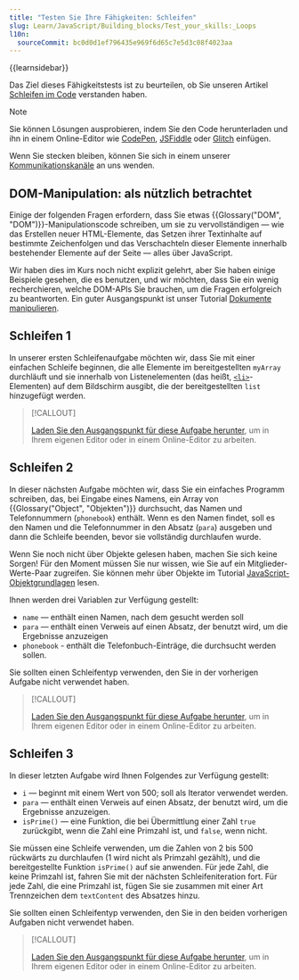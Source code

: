```yaml
---
title: "Testen Sie Ihre Fähigkeiten: Schleifen"
slug: Learn/JavaScript/Building_blocks/Test_your_skills:_Loops
l10n:
  sourceCommit: bc0d0d1ef796435e969f6d65c7e5d3c08f4023aa
---
```


{{learnsidebar}}

Das Ziel dieses Fähigkeitstests ist zu beurteilen, ob Sie unseren Artikel [Schleifen im Code](/de/docs/Learn/JavaScript/Building_blocks/Looping_code) verstanden haben.

> [!NOTE]
> Sie können Lösungen ausprobieren, indem Sie den Code herunterladen und ihn in einem Online-Editor wie [CodePen](https://codepen.io/), [JSFiddle](https://jsfiddle.net/) oder [Glitch](https://glitch.com/) einfügen.
>
> Wenn Sie stecken bleiben, können Sie sich in einem unserer [Kommunikationskanäle](/de/docs/MDN/Community/Communication_channels) an uns wenden.

## DOM-Manipulation: als nützlich betrachtet

Einige der folgenden Fragen erfordern, dass Sie etwas {{Glossary("DOM", "DOM")}}-Manipulationscode schreiben, um sie zu vervollständigen — wie das Erstellen neuer HTML-Elemente, das Setzen ihrer Textinhalte auf bestimmte Zeichenfolgen und das Verschachteln dieser Elemente innerhalb bestehender Elemente auf der Seite — alles über JavaScript.

Wir haben dies im Kurs noch nicht explizit gelehrt, aber Sie haben einige Beispiele gesehen, die es benutzen, und wir möchten, dass Sie ein wenig recherchieren, welche DOM-APIs Sie brauchen, um die Fragen erfolgreich zu beantworten. Ein guter Ausgangspunkt ist unser Tutorial [Dokumente manipulieren](/de/docs/Learn/JavaScript/Client-side_web_APIs/Manipulating_documents).

## Schleifen 1

In unserer ersten Schleifenaufgabe möchten wir, dass Sie mit einer einfachen Schleife beginnen, die alle Elemente im bereitgestellten `myArray` durchläuft und sie innerhalb von Listenelementen (das heißt, [`<li>`](/de/docs/Web/HTML/Element/li)-Elementen) auf dem Bildschirm ausgibt, die der bereitgestellten `list` hinzugefügt werden.

> [!CALLOUT]
>
> [Laden Sie den Ausgangspunkt für diese Aufgabe herunter](https://github.com/mdn/learning-area/blob/main/javascript/building-blocks/tasks/loops/loops1-download.html), um in Ihrem eigenen Editor oder in einem Online-Editor zu arbeiten.

## Schleifen 2

In dieser nächsten Aufgabe möchten wir, dass Sie ein einfaches Programm schreiben, das, bei Eingabe eines Namens, ein Array von {{Glossary("Object", "Objekten")}} durchsucht, das Namen und Telefonnummern (`phonebook`) enthält. Wenn es den Namen findet, soll es den Namen und die Telefonnummer in den Absatz (`para`) ausgeben und dann die Schleife beenden, bevor sie vollständig durchlaufen wurde.

Wenn Sie noch nicht über Objekte gelesen haben, machen Sie sich keine Sorgen! Für den Moment müssen Sie nur wissen, wie Sie auf ein Mitglieder-Werte-Paar zugreifen. Sie können mehr über Objekte im Tutorial [JavaScript-Objektgrundlagen](/de/docs/Learn/JavaScript/Objects/Basics) lesen.

Ihnen werden drei Variablen zur Verfügung gestellt:

- `name` — enthält einen Namen, nach dem gesucht werden soll
- `para` — enthält einen Verweis auf einen Absatz, der benutzt wird, um die Ergebnisse anzuzeigen
- `phonebook` - enthält die Telefonbuch-Einträge, die durchsucht werden sollen.

Sie sollten einen Schleifentyp verwenden, den Sie in der vorherigen Aufgabe nicht verwendet haben.

> [!CALLOUT]
>
> [Laden Sie den Ausgangspunkt für diese Aufgabe herunter](https://github.com/mdn/learning-area/blob/main/javascript/building-blocks/tasks/loops/loops2-download.html), um in Ihrem eigenen Editor oder in einem Online-Editor zu arbeiten.

## Schleifen 3

In dieser letzten Aufgabe wird Ihnen Folgendes zur Verfügung gestellt:

- `i` — beginnt mit einem Wert von 500; soll als Iterator verwendet werden.
- `para` — enthält einen Verweis auf einen Absatz, der benutzt wird, um die Ergebnisse anzuzeigen.
- `isPrime()` — eine Funktion, die bei Übermittlung einer Zahl `true` zurückgibt, wenn die Zahl eine Primzahl ist, und `false`, wenn nicht.

Sie müssen eine Schleife verwenden, um die Zahlen von 2 bis 500 rückwärts zu durchlaufen (1 wird nicht als Primzahl gezählt), und die bereitgestellte Funktion `isPrime()` auf sie anwenden. Für jede Zahl, die keine Primzahl ist, fahren Sie mit der nächsten Schleifeniteration fort. Für jede Zahl, die eine Primzahl ist, fügen Sie sie zusammen mit einer Art Trennzeichen dem `textContent` des Absatzes hinzu.

Sie sollten einen Schleifentyp verwenden, den Sie in den beiden vorherigen Aufgaben nicht verwendet haben.

> [!CALLOUT]
>
> [Laden Sie den Ausgangspunkt für diese Aufgabe herunter](https://github.com/mdn/learning-area/blob/main/javascript/building-blocks/tasks/loops/loops3-download.html), um in Ihrem eigenen Editor oder in einem Online-Editor zu arbeiten.
